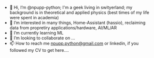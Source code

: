 - 👋 Hi, I’m @npupp-python; I'm a geek living in swityerland; my background is in theoretical and applied physics (best times of my life were spent in academia)
- 👀 I’m interested in many things, Home-Assistant (hassio), reclaiming data from propretiry applications/hardware, AI/ML/AR
- 🌱 I’m currently learning ML
- 💞️ I’m looking to collaborate on ...
- 📫 How to reach me npupp.python@gmail.com or linkedin, if you followed my CV to get here....

<!---
npupp-python/npupp-python is a ✨ special ✨ repository because its `README.md` (this file) appears on your GitHub profile.
You can click the Preview link to take a look at your changes.
--->
